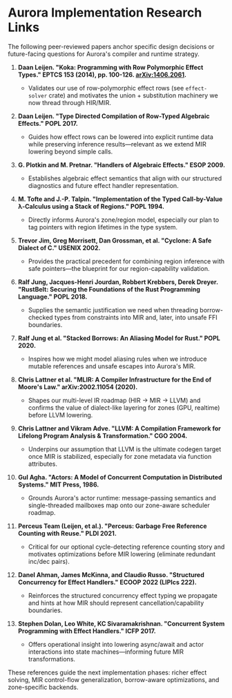 # Aurora Implementation Research Links

The following peer-reviewed papers anchor specific design decisions or future-facing questions for Aurora's compiler and runtime strategy.

1. **Daan Leijen. "Koka: Programming with Row Polymorphic Effect Types." EPTCS 153 (2014), pp. 100-126. [arXiv:1406.2061](https://arxiv.org/abs/1406.2061).**
   - Validates our use of row-polymorphic effect rows (see `effect-solver` crate) and motivates the union + substitution machinery we now thread through HIR/MIR.

2. **Daan Leijen. "Type Directed Compilation of Row-Typed Algebraic Effects." POPL 2017.**
   - Guides how effect rows can be lowered into explicit runtime data while preserving inference results—relevant as we extend MIR lowering beyond simple calls.

3. **G. Plotkin and M. Pretnar. "Handlers of Algebraic Effects." ESOP 2009.**
   - Establishes algebraic effect semantics that align with our structured diagnostics and future effect handler representation.

4. **M. Tofte and J.-P. Talpin. "Implementation of the Typed Call-by-Value λ-Calculus using a Stack of Regions." POPL 1994.**
   - Directly informs Aurora's zone/region model, especially our plan to tag pointers with region lifetimes in the type system.

5. **Trevor Jim, Greg Morrisett, Dan Grossman, et al. "Cyclone: A Safe Dialect of C." USENIX 2002.**
   - Provides the practical precedent for combining region inference with safe pointers—the blueprint for our region-capability validation.

6. **Ralf Jung, Jacques-Henri Jourdan, Robbert Krebbers, Derek Dreyer. "RustBelt: Securing the Foundations of the Rust Programming Language." POPL 2018.**
   - Supplies the semantic justification we need when threading borrow-checked types from constraints into MIR and, later, into unsafe FFI boundaries.

7. **Ralf Jung et al. "Stacked Borrows: An Aliasing Model for Rust." POPL 2020.**
   - Inspires how we might model aliasing rules when we introduce mutable references and unsafe escapes into Aurora's MIR.

8. **Chris Lattner et al. "MLIR: A Compiler Infrastructure for the End of Moore's Law." arXiv:2002.11054 (2020).**
   - Shapes our multi-level IR roadmap (HIR → MIR → LLVM) and confirms the value of dialect-like layering for zones (GPU, realtime) before LLVM lowering.

9. **Chris Lattner and Vikram Adve. "LLVM: A Compilation Framework for Lifelong Program Analysis & Transformation." CGO 2004.**
   - Underpins our assumption that LLVM is the ultimate codegen target once MIR is stabilized, especially for zone metadata via function attributes.

10. **Gul Agha. "Actors: A Model of Concurrent Computation in Distributed Systems." MIT Press, 1986.**
    - Grounds Aurora's actor runtime: message-passing semantics and single-threaded mailboxes map onto our zone-aware scheduler roadmap.

11. **Perceus Team (Leijen, et al.). "Perceus: Garbage Free Reference Counting with Reuse." PLDI 2021.**
    - Critical for our optional cycle-detecting reference counting story and motivates optimizations before MIR lowering (eliminate redundant inc/dec pairs).

12. **Danel Ahman, James McKinna, and Claudio Russo. "Structured Concurrency for Effect Handlers." ECOOP 2022 (LIPIcs 222).**
    - Reinforces the structured concurrency effect typing we propagate and hints at how MIR should represent cancellation/capability boundaries.

13. **Stephen Dolan, Leo White, KC Sivaramakrishnan. "Concurrent System Programming with Effect Handlers." ICFP 2017.**
    - Offers operational insight into lowering async/await and actor interactions into state machines—informing future MIR transformations.

These references guide the next implementation phases: richer effect solving, MIR control-flow generalization, borrow-aware optimizations, and zone-specific backends.

